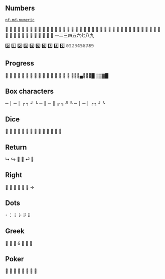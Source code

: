 ## Numbers
[`nf-md-numeric`](https://www.nerdfonts.com/cheat-sheet?q=nf-md-numeric)

󰲠 󰲢 󰲤 󰲦 󰲨 󰲪 󰲬 󰲮 󰲰 󰲲
󰲡 󰲣 󰲥 󰲧 󰲩 󰲫 󰲭 󰲯 󰲱 󰲳
󰎦 󰎩 󰎬 󰎮 󰎰 󰎵 󰎸 󰎻 󰎾 󰏁
󰎤 󰎧 󰎪 󰎭 󰎱 󰎳 󰎶 󰎹 󰎼 󰎿
󰬺 󰬻 󰬼 󰬽 󰬾 󰬿 󰭀 󰭁 󰭂 󰿮
一二三四五六七八九

0️⃣ 1️⃣ 2️⃣ 3️⃣ 4️⃣ 5️⃣ 6️⃣ 7️⃣ 8️⃣ 9️⃣
𝟘𝟙𝟚𝟛𝟜𝟝𝟞𝟟𝟠𝟡

## Progress
󰄰 󰪞 󰪟 󰪠 󰪡 󰪢 󰪣 󰪤 󰪥
󰋙 󰫃 󰫄 󰫅 󰫆 󰫇 󰫈
▁▂▃▄▅▆▇█
░▒▓█

## Box characters
─ │ ─ │ ┌ ┐ ┘ └
═ ║ ═ ║ ╔ ╗ ╝ ╚
─ │ ─ │ ╭ ╮ ╯ ╰

## Dice
󰇊 󰇋 󰇌 󰇍 󰇎 󰇏 󰝮
󱅊 󱅋 󱅌 󱅍 󱅎 󱅏 󱅖

## Return
↳ ↪ 󱞩 󰌑 ⏎ 

## Right
   
  
→

## Dots
⠂ ⠅ ⠇ ⠗ ⠟ ⠿

## Greek
󰀫 󰂡 󱃮 δ 󱃠 
󰏿 󰏉

## Poker
󰣎 󰣏 󰣑 
󱢟 󱀝 󱢲 󰋕

